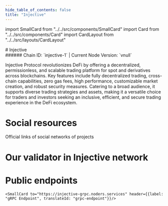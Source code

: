 ```yaml
---
hide_table_of_contents: false
title: "Injective"
---
```


import SmallCard from "../../src/components/SmallCard"
import Card from "../../src/components/Card"
import CardLayout from "../../src/layouts/CardLayout"

<div class="h1-with-icon icon-injective">
# Injective
</div>
###### Chain ID: `injective-1` | Current Node Version: `vnull`


Injective Protocol revolutionizes DeFi by offering a decentralized, permissionless, and scalable trading platform for spot and derivatives across blockchains. Key features include fully decentralized trading, cross-chain capabilities, zero gas fees, high performance, customizable market creation, and robust security measures. Catering to a broad audience, it supports diverse trading strategies and assets, making it a versatile choice for traders and investors seeking an inclusive, efficient, and secure trading experience in the DeFi ecosystem.

# Social resources
Official links of social networks of projects

<CardLayout autoFitEnabled={false}>
    <SmallCard to="https://injective.com/" header={{label: "Website", translateId: "social-telegram"}} iconPath="img/website-icon.svg"/>
    <SmallCard to="https://github.com/InjectiveLabs" header={{label: "GitHub", translateId: "social-telegram"}} iconPath="img/github-icon.svg"/>
    <SmallCard to="https://discord.com/invite/NK4qdbv" header={{label: "Discord", translateId: "social-telegram"}} iconPath="img/discord-icon.svg"/>
    <SmallCard to="https://twitter.com/Injective" header={{label: "X", translateId: "social-telegram"}} iconPath="img/x-icon.svg"/>
    <SmallCard to="https://t.me/joininjective" header={{label: "Telegram", translateId: "social-telegram"}} iconPath="img/telegram-icon.svg"/>
</CardLayout>

# Our validator in Injective network

<CardLayout autoFitEnabled={true}>
    <Card
        to="https://www.mintscan.io/injective/validators/injvaloper17ucaxqrwmzak0g98ly3r6h30zm3r5ph4c68n6k"
        header={{
            label: "[NODERS]TEAM",
            translateId: "development-setup",
        }}
        body={{
            label: "Trusted blockchain validator",
        }}
        iconPath="img/kotlin-icon.svg"
    />
</CardLayout>

# Public endpoints 

<CardLayout autoFitEnabled={true}>
    <SmallCard to="https://injective-rpc.noders.services" header={{label: "RPC Endpoint", translateId: "rpc-endpoint"}}/>
    <SmallCard to="https://injective-api.noders.services" header={{label: "API Endpoint", translateId: "api-endpoint"}}/>
    
    <SmallCard to="https://injective-grpc.noders.services" header={{label: "gRPC Endpoint", translateId: "grpc-endpoint"}}/>
</CardLayout>


